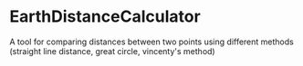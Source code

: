 # EarthDistanceCalculator
A tool for comparing distances between two points using different methods (straight line distance, great circle, vincenty's method)
